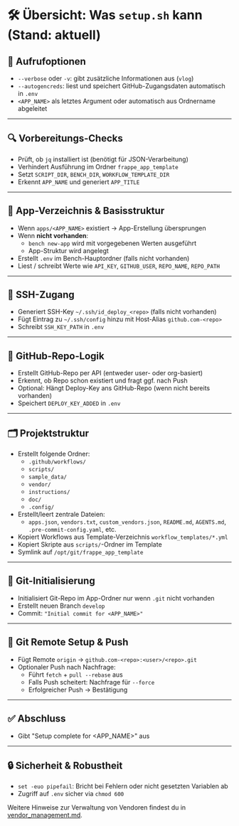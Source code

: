 # 🛠 Übersicht: Was `setup.sh` kann (Stand: aktuell)

## 📌 Aufrufoptionen
- `--verbose` oder `-v`: gibt zusätzliche Informationen aus (`vlog`)
- `--autogencreds`: liest und speichert GitHub-Zugangsdaten automatisch in `.env`
- `<APP_NAME>` als letztes Argument oder automatisch aus Ordnername abgeleitet

---

## 🔍 Vorbereitungs-Checks
- Prüft, ob `jq` installiert ist (benötigt für JSON-Verarbeitung)
- Verhindert Ausführung im Ordner `frappe_app_template`
- Setzt `SCRIPT_DIR`, `BENCH_DIR`, `WORKFLOW_TEMPLATE_DIR`
- Erkennt `APP_NAME` und generiert `APP_TITLE`

---

## 🧱 App-Verzeichnis & Basisstruktur
- Wenn `apps/<APP_NAME>` existiert → App-Erstellung übersprungen
- Wenn **nicht vorhanden**:
  - `bench new-app` wird mit vorgegebenen Werten ausgeführt
  - App-Struktur wird angelegt
- Erstellt `.env` im Bench-Hauptordner (falls nicht vorhanden)
- Liest / schreibt Werte wie `API_KEY`, `GITHUB_USER`, `REPO_NAME`, `REPO_PATH`

---

## 🔐 SSH-Zugang
- Generiert SSH-Key `~/.ssh/id_deploy_<repo>` (falls nicht vorhanden)
- Fügt Eintrag zu `~/.ssh/config` hinzu mit Host-Alias `github.com-<repo>`
- Schreibt `SSH_KEY_PATH` in `.env`

---

## 🧠 GitHub-Repo-Logik
- Erstellt GitHub-Repo per API (entweder user- oder org-basiert)
- Erkennt, ob Repo schon existiert und fragt ggf. nach Push
- Optional: Hängt Deploy-Key ans GitHub-Repo (wenn nicht bereits vorhanden)
- Speichert `DEPLOY_KEY_ADDED` in `.env`

---

## 🗂 Projektstruktur
- Erstellt folgende Ordner:
  - `.github/workflows/`
  - `scripts/`
  - `sample_data/`
  - `vendor/`
  - `instructions/`
  - `doc/`
  - `.config/`
- Erstellt/leert zentrale Dateien:
  - `apps.json`, `vendors.txt`, `custom_vendors.json`, `README.md`, `AGENTS.md`, `.pre-commit-config.yaml`, etc.
- Kopiert Workflows aus Template-Verzeichnis `workflow_templates/*.yml`
- Kopiert Skripte aus `scripts/`-Ordner im Template
- Symlink auf `/opt/git/frappe_app_template`

---

## 🧬 Git-Initialisierung
- Initialisiert Git-Repo im App-Ordner nur wenn `.git` nicht vorhanden
- Erstellt neuen Branch `develop`
- Commit: `"Initial commit for <APP_NAME>"`

---

## 🔁 Git Remote Setup & Push
- Fügt Remote `origin` → `github.com-<repo>:<user>/<repo>.git`
- Optionaler Push nach Nachfrage:
  - Führt `fetch` + `pull --rebase` aus
  - Falls Push scheitert: Nachfrage für `--force`
  - Erfolgreicher Push → Bestätigung

---

## ✅ Abschluss
- Gibt "Setup complete for <APP_NAME>" aus

---

## 🔒 Sicherheit & Robustheit
- `set -euo pipefail`: Bricht bei Fehlern oder nicht gesetzten Variablen ab
- Zugriff auf `.env` sicher via `chmod 600`

Weitere Hinweise zur Verwaltung von Vendoren findest du in [vendor_management.md](vendor_management.md).
